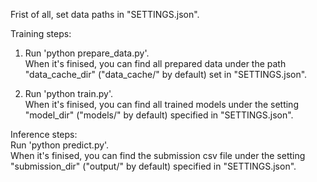 Frist of all, set data paths in "SETTINGS.json".  

Training steps:    
1. Run 'python prepare_data.py'.   
When it's finised, you can find all prepared data under the path "data_cache_dir" ("data_cache/" by default) set in "SETTINGS.json".   

2. Run 'python train.py'.   
When it's finised, you can find all trained models under the setting "model_dir" ("models/" by default) specified in "SETTINGS.json".  
   
Inference steps:   
Run 'python predict.py'.   
When it's finised, you can find the submission csv file under the setting "submission_dir" ("output/" by default) specified in "SETTINGS.json".  
